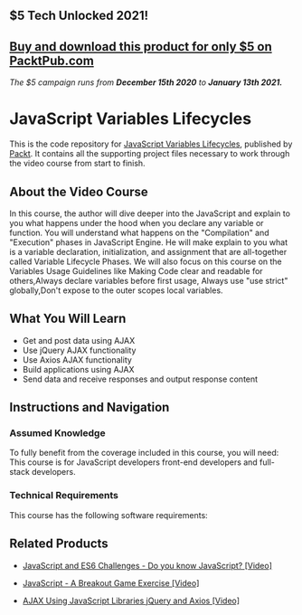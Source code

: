 ## $5 Tech Unlocked 2021!
[Buy and download this product for only $5 on PacktPub.com](https://www.packtpub.com/)
-----
*The $5 campaign         runs from __December 15th 2020__ to __January 13th 2021.__*

# JavaScript Variables Lifecycles
This is the code repository for [JavaScript Variables Lifecycles](https://www.packtpub.com/web-development/ajax-using-javascript-libraries-jquery-and-axios-video?utm_source=github&utm_medium=repository&utm_campaign=9781789611038), published by [Packt](https://www.packtpub.com/?utm_source=github). It contains all the supporting project files necessary to work through the video course from start to finish.
## About the Video Course
In this course, the author will dive deeper into the JavaScript and explain to you what happens under the hood when you declare any variable or function. You will understand what happens on the "Compilation" and "Execution" phases in JavaScript Engine. He will make explain to you what is a variable declaration, initialization, and assignment that are all-together called Variable Lifecycle Phases. We will also focus on this course on the Variables Usage Guidelines like Making Code clear and readable for others,Always declare variables before first usage, Always use "use strict" globally,Don't expose to the outer scopes local variables.


<H2>What You Will Learn</H2>
<DIV class=book-info-will-learn-text>
<UL>
<LI>Get and post data using AJAX 
<LI>Use jQuery AJAX functionality 
<LI>Use Axios AJAX functionality 
<LI>Build applications using AJAX 
<LI>Send data and receive responses and output response content </LI></UL></DIV>

## Instructions and Navigation
### Assumed Knowledge
To fully benefit from the coverage included in this course, you will need:<br/>
This course is for JavaScript developers front-end developers and full-stack developers.
### Technical Requirements
This course has the following software requirements:<br/>
           

## Related Products
* [JavaScript and ES6 Challenges - Do you know JavaScript? [Video]](https://www.packtpub.com/web-development/ajax-using-javascript-libraries-jquery-and-axios-video?utm_source=github&utm_medium=repository&utm_campaign=9781789611038)

* [JavaScript - A Breakout Game Exercise [Video]](https://www.packtpub.com/web-development/ajax-using-javascript-libraries-jquery-and-axios-video?utm_source=github&utm_medium=repository&utm_campaign=9781789611038)

* [AJAX Using JavaScript Libraries jQuery and Axios [Video]](https://www.packtpub.com/web-development/ajax-using-javascript-libraries-jquery-and-axios-video?utm_source=github&utm_medium=repository&utm_campaign=9781789611038)


